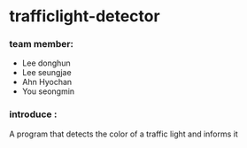 # trafficlight-detector

### team member:  
* Lee donghun 
* Lee seungjae
* Ahn Hyochan 
* You seongmin
  
### introduce : 
A program that detects the color of a traffic light and informs it
